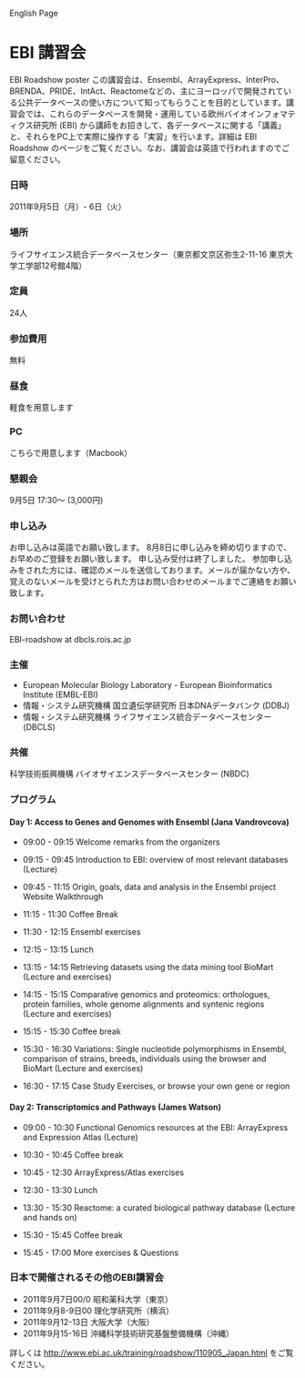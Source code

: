English Page

# EBI 講習会
EBI Roadshow poster
この講習会は、Ensembl、ArrayExpress、InterPro、BRENDA、PRIDE、IntAct、Reactomeなどの、主にヨーロッパで開発されている公共データベースの使い方について知ってもらうことを目的としています。講習会では、これらのデータベースを開発・運用している欧州バイオインフォマティクス研究所 (EBI) から講師をお招きして、各データベースに関する「講義」と、それらをPC上で実際に操作する「実習」を行います。詳細は EBI Roadshow のページをご覧ください。なお、講習会は英語で行われますのでご留意ください。

### 日時
2011年9月5日（月）- 6日（火）
### 場所
ライフサイエンス統合データベースセンター（東京都文京区弥生2-11-16 東京大学工学部12号館4階）
### 定員
24人
### 参加費用
無料
### 昼食
軽食を用意します
### PC
こちらで用意します（Macbook）
### 懇親会
9月5日 17:30～ (3,000円)
### 申し込み
お申し込みは英語でお願い致します。 
8月8日に申し込みを締め切りますので、お早めのご登録をお願い致します。 
申し込み受付は終了しました。
参加申し込みをされた方には、確認のメールを送信しております。メールが届かない方や、覚えのないメールを受けとられた方はお問い合わせのメールまでご連絡をお願い致します。
### お問い合わせ
EBI-roadshow at dbcls.rois.ac.jp
### 主催
- European Molecular Biology Laboratory - European Bioinformatics Institute (EMBL-EBI) 
- 情報・システム研究機構 国立遺伝学研究所 日本DNAデータバンク (DDBJ) 
- 情報・システム研究機構 ライフサイエンス統合データベースセンター (DBCLS) 
### 共催
科学技術振興機構 バイオサイエンスデータベースセンター (NBDC)

### プログラム
#### Day 1: Access to Genes and Genomes with Ensembl (Jana Vandrovcova)
- 09:00 - 09:15 Welcome remarks from the organizers 
- 09:15 - 09:45 Introduction to EBI: overview of most relevant databases (Lecture) 
- 09:45 - 11:15 Origin, goals, data and analysis in the Ensembl project Website Walkthrough 
- 11:15 - 11:30 Coffee Break 
- 11:30 - 12:15 Ensembl exercises 

- 12:15 - 13:15 Lunch 

- 13:15 - 14:15 Retrieving datasets using the data mining tool BioMart (Lecture and exercises) 
- 14:15 - 15:15 Comparative genomics and proteomics: orthologues, protein families, whole genome alignments and syntenic regions (Lecture and exercises) 
- 15:15 - 15:30 Coffee break 
- 15:30 - 16:30 Variations: Single nucleotide polymorphisms in Ensembl, comparison of strains, breeds, individuals using the browser and BioMart (Lecture and exercises) 
- 16:30 - 17:15 Case Study Exercises, or browse your own gene or region

#### Day 2: Transcriptomics and Pathways (James Watson)
- 09:00 - 10:30 Functional Genomics resources at the EBI: ArrayExpress and Expression Atlas (Lecture) 
- 10:30 - 10:45 Coffee break 
- 10:45 - 12:30 ArrayExpress/Atlas exercises 

- 12:30 - 13:30 Lunch 

- 13:30 - 15:30 Reactome: a curated biological pathway database (Lecture and hands on) 
- 15:30 - 15:45 Coffee break 
- 15:45 - 17:00 More exercises & Questions 

### 日本で開催されるその他のEBI講習会
- 2011年9月7日00/0 昭和薬科大学（東京） 
- 2011年9月8-9日00 理化学研究所（横浜） 
- 2011年9月12-13日 大阪大学（大阪） 
- 2011年9月15-16日 沖縄科学技術研究基盤整備機構（沖縄）

詳しくは http://www.ebi.ac.uk/training/roadshow/110905_Japan.html をご覧ください。
